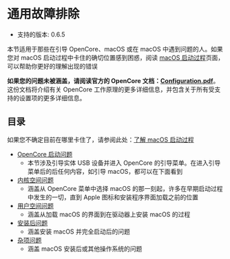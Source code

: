 # 通用故障排除

* 支持的版本: 0.6.5

本节适用于那些在引导 OpenCore、macOS 或在 macOS 中遇到问题的人。如果您对 macOS 启动过程中卡住的确切位置感到困惑，阅读 [macOS 启动过程](../troubleshooting/boot.md)页面，可以帮助你更好的理解出现的错误

**如果您的问题未被涵盖，请阅读官方的 OpenCore 文档：[Configuration.pdf](https://github.com/acidanthera/OpenCorePkg/blob/master/Docs/Configuration.pdf)**。这份文档将介绍有关 OpenCore 工作原理的更多详细信息，并包含关于所有受支持的设置项的更多详细信息。

## 目录

如果您不确定目前在哪里卡住了，请参阅此处：[了解 macOS 启动过程](../troubleshooting/boot.md)

* [OpenCore 启动问题](./extended/opencore-issues.md)
  * 本节涉及引导实体 USB 设备并进入 OpenCore 的引导菜单。在进入引导菜单后的后任何内容，如引导 macOS，都可以在下面看到
* [内核空间问题](./extended/kernel-issues.md)
  * 涵盖从 OpenCore 菜单中选择 macOS 的那一刻起，许多在早期启动过程中发生的一切，直到 Apple 图标和安装程序界面加载之前的位置
* [用户空间问题](./extended/userspace-issues.md)
  * 涵盖从加载 macOS 的界面到在驱动器上安装 macOS 的过程
* [安装后问题](./extended/post-issues.md)
  * 涵盖安装 macOS 并完全启动后的问题
* [杂项问题](./extended/misc-issues.md)
  * 涵盖 macOS 安装后或其他操作系统的问题
